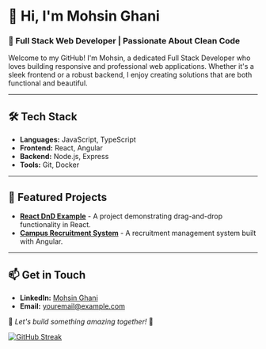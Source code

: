 # 👋 Hi, I'm Mohsin Ghani

### 🚀 Full Stack Web Developer | Passionate About Clean Code

Welcome to my GitHub! I'm Mohsin, a dedicated Full Stack Developer who loves building responsive and professional web applications. Whether it's a sleek frontend or a robust backend, I enjoy creating solutions that are both functional and beautiful.

---

## 🛠️ Tech Stack

- **Languages:** JavaScript, TypeScript
- **Frontend:** React, Angular
- **Backend:** Node.js, Express
- **Tools:** Git, Docker

---

## 🌟 Featured Projects

- [**React DnD Example**](https://github.com/MohsinGhani/react-dnd-example) - A project demonstrating drag-and-drop functionality in React.
- [**Campus Recruitment System**](https://github.com/MohsinGhani/ng4-CampusRecruitmentSystem) - A recruitment management system built with Angular.

---

## 📫 Get in Touch

- **LinkedIn:** [Mohsin Ghani](https://linkedin.com/in/yourprofile)
- **Email:** [youremail@example.com](mailto:youremail@example.com)

🌟 *Let's build something amazing together!* 🌟


[![GitHub Streak](https://streak-stats.demolab.com?user=MohsinGhani&theme=dark)](https://git.io/streak-stats)
